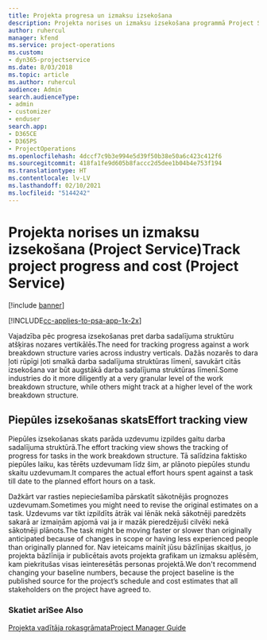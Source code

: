 ```yaml
---
title: Projekta progresa un izmaksu izsekošana
description: Projekta norises un izmaksu izsekošana programmā Project Service
author: ruhercul
manager: kfend
ms.service: project-operations
ms.custom:
- dyn365-projectservice
ms.date: 8/03/2018
ms.topic: article
ms.author: ruhercul
audience: Admin
search.audienceType:
- admin
- customizer
- enduser
search.app:
- D365CE
- D365PS
- ProjectOperations
ms.openlocfilehash: 4dccf7c9b3e994e5d39f50b38e50a6c423c412f6
ms.sourcegitcommit: 418fa1fe9d605b8faccc2d5dee1b04b4e753f194
ms.translationtype: HT
ms.contentlocale: lv-LV
ms.lasthandoff: 02/10/2021
ms.locfileid: "5144242"
---
```

# <a name="track-project-progress-and-cost-project-service"></a><span data-ttu-id="5a80c-103">Projekta norises un izmaksu izsekošana (Project Service)</span><span class="sxs-lookup"><span data-stu-id="5a80c-103">Track project progress and cost (Project Service)</span></span>

[!include [banner](../includes/psa-now-project-operations.md)]

[!INCLUDE[cc-applies-to-psa-app-1x-2x](../includes/cc-applies-to-psa-app-1x-2x.md)]

<span data-ttu-id="5a80c-104">Vajadzība pēc progresa izsekošanas pret darba sadalījuma struktūru atšķiras nozares vertikālēs.</span><span class="sxs-lookup"><span data-stu-id="5a80c-104">The need for tracking progress against a work breakdown structure varies across industry verticals.</span></span> <span data-ttu-id="5a80c-105">Dažās nozarēs to dara ļoti rūpīgi ļoti smalkā darba sadalījuma struktūras līmenī, savukārt citās izsekošana var būt augstākā darba sadalījuma struktūras līmenī.</span><span class="sxs-lookup"><span data-stu-id="5a80c-105">Some industries do it more diligently at a very granular level of the work breakdown structure, while others might track at a higher level of the work breakdown structure.</span></span>  
  
## <a name="effort-tracking-view"></a><span data-ttu-id="5a80c-106">Piepūles izsekošanas skats</span><span class="sxs-lookup"><span data-stu-id="5a80c-106">Effort tracking view</span></span>  
<span data-ttu-id="5a80c-107">Piepūles izsekošanas skats parāda uzdevumu izpildes gaitu darba sadalījuma struktūrā.</span><span class="sxs-lookup"><span data-stu-id="5a80c-107">The effort tracking view shows the tracking of progress for tasks in the work breakdown structure.</span></span> <span data-ttu-id="5a80c-108">Tā salīdzina faktisko piepūles laiku, kas tērēts uzdevumam līdz šim, ar plānoto piepūles stundu skaitu uzdevumam.</span><span class="sxs-lookup"><span data-stu-id="5a80c-108">It compares the actual effort hours spent against a task till date to the planned effort hours on a task.</span></span>  
  
<span data-ttu-id="5a80c-109">Dažkārt var rasties nepieciešamība pārskatīt sākotnējās prognozes uzdevumam.</span><span class="sxs-lookup"><span data-stu-id="5a80c-109">Sometimes you might need to revise the original estimates on a task.</span></span> <span data-ttu-id="5a80c-110">Uzdevums var tikt izpildīts ātrāk vai lēnāk nekā sākotnēji paredzēts sakarā ar izmaiņām apjomā vai ja ir mazāk pieredzējuši cilvēki nekā sākotnēji plānots.</span><span class="sxs-lookup"><span data-stu-id="5a80c-110">The task might be moving faster or slower than originally anticipated because of changes in scope or having less experienced people than originally planned for.</span></span> <span data-ttu-id="5a80c-111">Nav ieteicams mainīt jūsu bāzlīnijas skaitļus, jo projekta bāzlīnija ir publicētais avots projekta grafikam un izmaksu aplēsēm, kam piekritušas visas ieinteresētās personas projektā.</span><span class="sxs-lookup"><span data-stu-id="5a80c-111">We don't recommend changing your baseline numbers, because the project baseline is the published source for the project’s schedule and cost estimates that all stakeholders on the project have agreed to.</span></span>  
  
### <a name="see-also"></a><span data-ttu-id="5a80c-112">Skatiet arī</span><span class="sxs-lookup"><span data-stu-id="5a80c-112">See Also</span></span>  
 [<span data-ttu-id="5a80c-113">Projekta vadītāja rokasgrāmata</span><span class="sxs-lookup"><span data-stu-id="5a80c-113">Project Manager Guide</span></span>](../psa/project-manager-guide.md)
